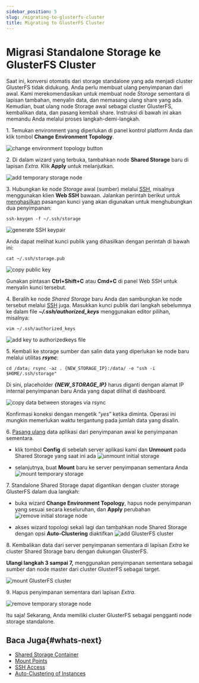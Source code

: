 ```yaml
---
sidebar_position: 5
slug: /migrating-to-glusterfs-cluster
title: Migrating to GlusterFS Cluster
---
```


# Migrasi Standalone Storage ke GlusterFS Cluster

Saat ini, konversi otomatis dari storage standalone yang ada menjadi cluster GlusterFS tidak didukung. Anda perlu membuat ulang penyimpanan dari awal. Kami merekomendasikan untuk membuat node _Storage_ sementara di lapisan tambahan, menyalin data, dan memasang ulang share yang ada. Kemudian, buat ulang node Storage awal sebagai cluster GlusterFS, kembalikan data, dan pasang kembali share. Instruksi di bawah ini akan memandu Anda melalui proses langkah-demi-langkah.

1\. Temukan environment yang diperlukan di panel kontrol platform Anda dan klik tombol **Change Environment Topology**.

![change environment topology button](#)

2\. Di dalam wizard yang terbuka, tambahkan node **Shared Storage** baru di lapisan _Extra_. Klik **Apply** untuk melanjutkan.

![add temporary storage node](#)

3\. Hubungkan ke node _Storage_ awal (sumber) melalui [SSH](<https://docs.dewacloud.com/docs/ssh-access/>), misalnya menggunakan klien **Web SSH** bawaan. Jalankan perintah berikut untuk [menghasilkan](<https://docs.dewacloud.com/docs/ssh-generate-key/>) pasangan kunci yang akan digunakan untuk menghubungkan dua penyimpanan:

```
ssh-keygen -f ~/.ssh/storage
```

![generate SSH keypair](#)

Anda dapat melihat kunci publik yang dihasilkan dengan perintah di bawah ini:

```
cat ~/.ssh/storage.pub
```

![copy public key](#)

Gunakan pintasan **Ctrl+Shift+С** atau **Сmd+C** di panel Web SSH untuk menyalin kunci tersebut.

4\. Beralih ke node _Shared Storage_ baru Anda dan sambungkan ke node tersebut melalui [SSH](<https://docs.dewacloud.com/docs/ssh-access/>) juga. Masukkan kunci publik dari langkah sebelumnya ke dalam file _**~/.ssh/authorized_keys**_ menggunakan editor pilihan, misalnya:

```
vim ~/.ssh/authorized_keys
```

![add key to authorizedkeys file](#)

5\. Kembali ke storage sumber dan salin data yang diperlukan ke node baru melalui utilitas _**rsync**_:

```
cd /data; rsync -az . {NEW_STORAGE_IP}:/data/ -e "ssh -i $HOME/.ssh/storage"
```

Di sini, placeholder _**\{NEW_STORAGE_IP\}**_ harus diganti dengan alamat IP internal penyimpanan baru Anda yang dapat dilihat di dashboard.

![copy data between storages via rsync](#)

Konfirmasi koneksi dengan mengetik “_yes_” ketika diminta. Operasi ini mungkin memerlukan waktu tergantung pada jumlah data yang disalin.

6\. [Pasang ulang](<https://docs.dewacloud.com/docs/mount-points/>) data aplikasi dari penyimpanan awal ke penyimpanan sementara.

  * klik tombol **Config** di sebelah server aplikasi kami dan **Unmount** pada Shared Storage yang saat ini ada ![unmount initial storage](#)

  * selanjutnya, buat **Mount** baru ke server penyimpanan sementara Anda ![mount temporary storage](#)

7\. Standalone Shared Storage dapat digantikan dengan cluster storage GlusterFS dalam dua langkah:

  * buka wizard **Change Environment Topology**, hapus node penyimpanan yang sesuai secara keseluruhan, dan **Apply** perubahan ![remove initial storage node](#)

  * akses wizard topologi sekali lagi dan tambahkan node Shared Storage dengan opsi **Auto-Clustering** diaktifkan ![add GlusterFS cluster](#)

8\. Kembalikan data dari server penyimpanan sementara di lapisan _Extra_ ke cluster Shared Storage baru dengan dukungan GlusterFS.

__Ulangi langkah 3 sampai 7,__ menggunakan penyimpanan sementara sebagai sumber dan node master dari cluster GlusterFS sebagai target.

![mount GlusterFS cluster](#)

9\. Hapus penyimpanan sementara dari lapisan _Extra_.

![remove temporary storage node](#)

Itu saja! Sekarang, Anda memiliki cluster GlusterFS sebagai pengganti node storage standalone.

## Baca Juga{#whats-next}

  * [Shared Storage Container](<https://docs.dewacloud.com/docs/shared-storage-container/>)
  * [Mount Points](<https://docs.dewacloud.com/docs/mount-points/>)
  * [SSH Access](<https://docs.dewacloud.com/docs/ssh-access/>)
  * [Auto-Clustering of Instances](<https://docs.dewacloud.com/docs/auto-clustering/>)